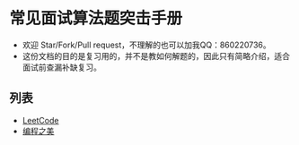 # 常见面试算法题突击手册


* 欢迎 Star/Fork/Pull request，不理解的也可以加我QQ：860220736。
* 这份文档的目的是复习用的，并不是教如何解题的，因此只有简略介绍，适合面试前查漏补缺复习。


## 列表

* [LeetCode](leetcode.md)
* [编程之美](beauty.md)

